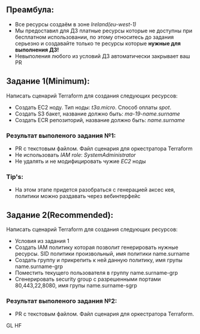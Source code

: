 ## Преамбула:
* Все ресурсы создаём в зоне *Ireland(eu-west-1)*
* Мы предоставил для ДЗ платные ресурсы которые не доступны при бесплатном использовании, по этому относитесь до задания серьезно и создавайте только те ресурсы которые **нужные для выполнения ДЗ!**
* Невыполения любого из условий ДЗ автоматически закрывает ваш PR

## Задание 1(Minimum):
Написать сценарий Terraform для создания следующих ресурсов:
* Создать EC2 ноду. Тип ноды: *t3a.micro*. Способ оплаты *spot*. 
* Создать S3 бакет, название должно быть: *ma-19-name.surname*
* Создать ECR репозиторий, название должно быть: *name.surname*

### Результат выполеного задания №1:
* PR с текстовым файлом. Файл сценария для оркестратора Terraform
* Не использовать *IAM role*: *SystemAdministrator*
* Не удалять и не модифицировать чужие *EC2* ноды

### Tip's:
* На этом этапе придется разобраться с генерацией аксес кея, политики можно раздавать через вебинтерфейс

## Задание 2(Recommended):
Написать сценарий Terraform для создания следующих ресурсов:
* Условия из задания 1
* Создать IAM политику которая позволит генерировать нужные ресурсы. SID политики произвольный, имя политики name.surname
* Создать группу и прикрепить к ней данную политику, имя групы name.surname-grp
* Поместить текущего пользователя в группу name.surname-grp
* Сгенерировать security group с разрешенными портами 80,443,22,8080, имя групы name.surname-sgrp


### Результат выполеного задания №2:
* PR с текстовым файлом. Файл сценария для оркестратора Terraform.

GL HF
